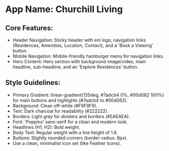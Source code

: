 # **App Name**: Churchill Living

## Core Features:

- Header Navigation: Sticky header with eni logo, navigation links (Residences, Amenities, Location, Contact), and a 'Book a Viewing' button.
- Mobile Navigation: Mobile-friendly hamburger menu for navigation links.
- Hero Content: Hero section with background image/video, main headline, sub-headline, and an 'Explore Residences' button.

## Style Guidelines:

- Primary Gradient: linear-gradient(135deg, #7adcb4 0%, #00d082 100%) for main buttons and highlights (#7adcb4 to #00d082).
- Background: Clean off-white (#F9F9F9).
- Text: Dark charcoal for readability (#222222).
- Borders: Light grey for dividers and borders (#EAEAEA).
- Font: 'Poppins' sans-serif for a clean and modern look.
- Headlines (H1, H2): Bold weight.
- Body Text: Regular weight with a line height of 1.6.
- Buttons: Slightly rounded corners (border-radius: 8px).
- Use a clean, minimalist icon set (like Feather Icons).